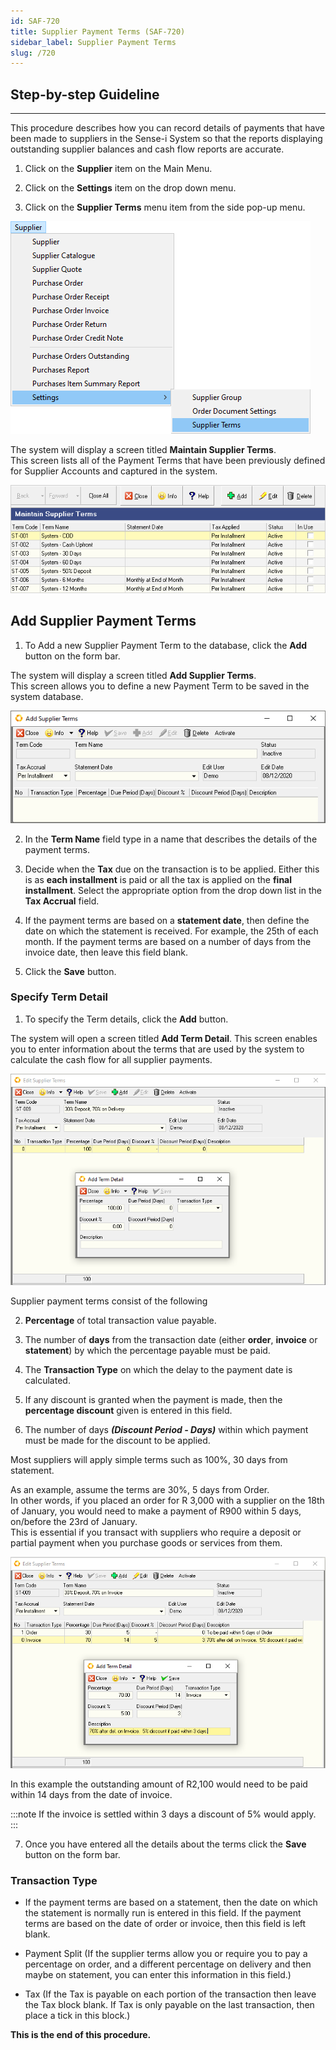```yaml
---
id: SAF-720
title: Supplier Payment Terms (SAF-720)
sidebar_label: Supplier Payment Terms
slug: /720
---
```

## Step-by-step Guideline
___
This procedure describes how you can record details of payments that
have been made to suppliers in the Sense-i System so that the reports
displaying outstanding supplier balances and cash flow reports are
accurate.

1.  Click on the **Supplier** item on the Main Menu.  

2.  Click on the **Settings** item on the drop down menu.  

3.  Click on the **Supplier Terms** menu item from the side pop-up menu.  

![](../static/img/docs/SAF-720/image01.png)  

The system will display a screen titled **Maintain Supplier Terms**.  
This screen lists all of the Payment Terms that have been previously defined
for Supplier Accounts and captured in the system.  

![](../static/img/docs/SAF-720/image02.png)  

## Add Supplier Payment Terms  

1.  To Add a new Supplier Payment Term to the database, click the **Add**
    button on the form bar.  

The system will display a screen titled **Add Supplier Terms**.  
This screen allows you to define a new Payment Term to be saved in the system
database.  

![](../static/img/docs/SAF-720/image03.png)

2.  In the **Term Name** field type in a name that describes the details of the 
	payment terms.  

1.  Decide when the **Tax** due on the transaction is to be applied. Either
    this is as **each installment** is paid or all the tax is applied on the
    **final installment**. Select the appropriate option from the drop down
    list in the **Tax Accrual** field.  

1.  If the payment terms are based on a **statement date**, then define the
    date on which the statement is received. For example, the 25th of
    each month. 
	If the payment terms are based on a number of days from
    the invoice date, then leave this field blank.  

1.  Click the **Save** button.  

### Specify Term Detail

1.  To specify the Term details, click the **Add** button.

The system will open a screen titled **Add Term Detail**. This screen
enables you to enter information about the terms that are used by the
system to calculate the cash flow for all supplier payments.  

![](../static/img/docs/SAF-720/image04.png)  

Supplier payment terms consist of the following

2.  **Percentage** of total transaction value payable.

1. The number of **days** from the transaction date (either **order**, **invoice**
    or **statement**) by which the percentage payable must be paid.

1. The **Transaction Type** on which the delay to the payment date is
    calculated.

1. If any discount is granted when the payment is made, then the
    **percentage discount** given is entered in this field.

1. The number of days _**(Discount Period - Days)**_ within which payment must be made for the
    discount to be applied.  
	
Most suppliers will apply simple terms such as 100%, 30 days from statement.  

As an example, assume the terms are 30%, 5 days from Order.  
In other words, if you placed an order for R 3,000 with a supplier on the 18th of
January, you would need to make a payment of R900 within 5 days, on/before
the 23rd of January.  
This is essential if you transact with suppliers who require a deposit or 
partial payment when you purchase goods or services from them.  

![](../static/img/docs/SAF-720/image05.png)  

In this example the outstanding amount of R2,100 would need to be paid within 14 days
from the date of invoice. 

:::note
If the invoice is settled within 3 days a discount of 5% would apply.
::: 

7. Once you have entered all the details about the terms click the **Save**
    button on the form bar.

### Transaction Type

-   If the payment terms are based on a statement, then the date on
    which the statement is normally run is entered in this field. If the
    payment terms are based on the date of order or invoice, then this
    field is left blank.

-   Payment Split (If the supplier terms allow you or require you to pay
    a percentage on order, and a different percentage on delivery and
    then maybe on statement, you can enter this information in this
    field.)

-   Tax (If the Tax is payable on each portion of the transaction then
    leave the Tax block blank. If Tax is only payable on the last
    transaction, then place a tick in this block.)

**This is the end of this procedure.**
